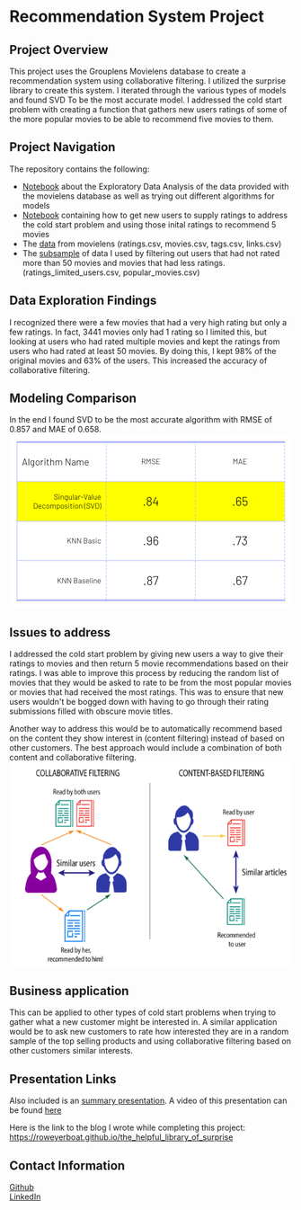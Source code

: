 # Recommendation System Project

## Project Overview
This project uses the Grouplens Movielens database to create a recommendation system using collaborative filtering.  I utilized the surprise library to create this system.  I iterated through the various types of models and found SVD To be the most accurate model. I addressed the cold start problem with creating a function that gathers new users ratings of some of the more popular movies to be able to recommend five movies to them.  

## Project Navigation
The repository contains the following:
- [Notebook](https://github.com/roweyerboat/Recommendation_System_MovieLens/blob/master/notebooks/MovieLensRecommendation%20EDA%20and%20Model%20Building.ipynb) about the Exploratory Data Analysis of the data provided with the movielens database as well as trying out different algorithms for models
- [Notebook](https://github.com/roweyerboat/Recommendation_System_MovieLens/blob/master/Recommendation%20System.ipynb) containing how to get new users to supply ratings to address the cold start problem and using those inital ratings to recommend 5 movies
- The [data](https://github.com/roweyerboat/Recommendation_System_MovieLens/tree/master/data) from movielens (ratings.csv, movies.csv, tags.csv, links.csv)
- The [subsample](https://github.com/roweyerboat/Recommendation_System_MovieLens/tree/master/data) of data I used by filtering out users that had not rated more than 50 movies and movies that had less ratings. (ratings_limited_users.csv, popular_movies.csv)

## Data Exploration Findings
I recognized there were a few movies that had a very high rating but only a few ratings. In fact, 3441 movies only had 1 rating so I limited this, but looking at users who had rated multiple movies and kept the ratings from users who had rated at least 50 movies. By doing this, I kept 98% of the original movies and 63% of the users. This increased the accuracy of collaborative filtering.

## Modeling Comparison
In the end I found SVD to be the most accurate algorithm with RMSE of 0.857 and MAE of 0.658.
![Image of Chart with model comparisons](https://github.com/roweyerboat/Recommendation_System_MovieLens/blob/master/images/Models%20Used%20.png)

## Issues to address
I addressed the cold start problem by giving new users a way to give their ratings to movies and then return 5 movie recommendations based on their ratings.  I was able to improve this process by reducing the random list of movies that they would be asked to rate to be from the most popular movies or movies that had received the most ratings.  This was to ensure that new users wouldn't be bogged down with having to go through their rating submissions filled with obscure movie titles.

Another way to address this would be to automatically recommend based on the content they show interest in (content filtering) instead of based on other customers. The best approach would include a combination of both content and collaborative filtering.
![Image showing collaborative vs content filtering](https://github.com/roweyerboat/Recommendation_System_MovieLens/blob/master/images/Content-based-filtering-and-Collaborative-filtering-recommendation.png)

## Business application
This can be applied to other types of cold start problems when trying to gather what a new customer might be interested in. A similar application would be to ask new customers to rate how interested they are in a random sample of the top selling products and using collaborative filtering based on other customers similar interests.

## Presentation Links
Also included is an [summary presentation](https://github.com/roweyerboat/Recommendation_System_MovieLens/blob/master/Recommendation%20Systems%20Presentation.pdf). A video of this presentation can be found [here](https://drive.google.com/file/d/1CufN3AWngz1lfjzjheTf2Aqhgym10Yvt/view?usp=sharing)

Here is the link to the blog I wrote while completing this project: https://roweyerboat.github.io/the_helpful_library_of_surprise

## Contact Information
[Github](https://github.com/roweyerboat) <br />
[LinkedIn](https://www.linkedin.com/in/amanda-rowe-data/)

